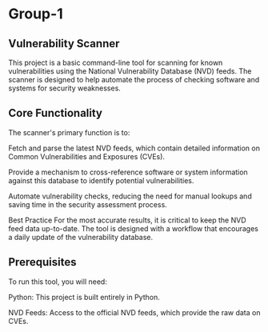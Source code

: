 # Group-1
## Vulnerability Scanner
This project is a basic command-line tool for scanning for known vulnerabilities using the National Vulnerability Database (NVD) feeds. The scanner is designed to help automate the process of checking software and systems for security weaknesses.

## Core Functionality
The scanner's primary function is to:

Fetch and parse the latest NVD feeds, which contain detailed information on Common Vulnerabilities and Exposures (CVEs).

Provide a mechanism to cross-reference software or system information against this database to identify potential vulnerabilities.

Automate vulnerability checks, reducing the need for manual lookups and saving time in the security assessment process.

Best Practice
For the most accurate results, it is critical to keep the NVD feed data up-to-date. The tool is designed with a workflow that encourages a daily update of the vulnerability database.

## Prerequisites
To run this tool, you will need:

Python: This project is built entirely in Python.

NVD Feeds: Access to the official NVD feeds, which provide the raw data on CVEs.

